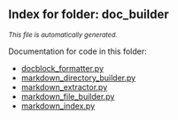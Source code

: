 ## Index for folder: doc_builder
<sup><i>This file is automatically generated.</i></sup>


Documentation for code in this folder:  
* [docblock_formatter.py](docblock_formatter.md)
* [markdown_directory_builder.py](markdown_directory_builder.md)
* [markdown_extractor.py](markdown_extractor.md)
* [markdown_file_builder.py](markdown_file_builder.md)
* [markdown_index.py](markdown_index.md)



